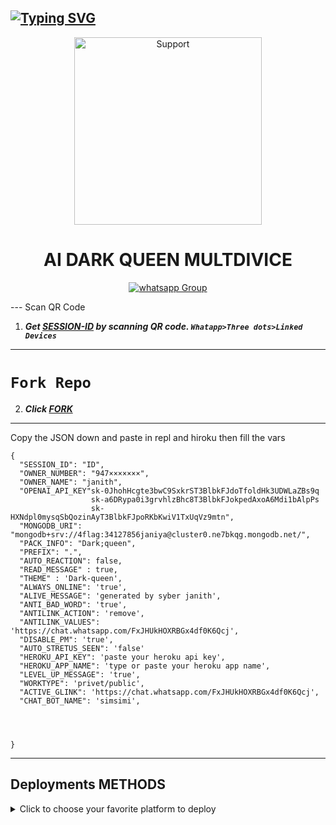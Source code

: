 ## [![Typing SVG](https://readme-typing-svg.herokuapp.com?font=Rockstar-ExtraBold&color=F33A6A&lines=𝐇𝐈+𝐈𝐀𝐌+🅂𝗛𝗘𝗡𝗨╺+🅀𝗨𝗘𝗘𝗡+-+𝗕𝗢𝗧.;𝙿𝙾𝚆𝙴𝚁𝙳+𝙱𝚈:+𝙳𝙺+𝚃𝙷𝚄𝚂𝙷𝙰𝙽+𝚃𝙴𝙰𝙼;ℂ𝕣𝕖𝕒𝕥𝕖𝕕+𝕓𝕪:+𝘾𝙔.༆𝙏𝙃𝙐𝙎𝙃𝘼𝙉;𝐌𝐑:+☬𝘿𝙆༒𝙏𝙃𝙐𝙎𝙃𝘼𝙉࿐;💕ඉතිං+ඔයල🙃;😁හොදින්+ඉන්නවානේ🧚)](https://git.io/typing-svg)

<!DOCTYPE html>
<html>
<body>
  <p align="center">
    <a href="https://chat.whatsapp.com/IpDbNkTpz1l520HHFuS7B7">
      <img alt="Support" height="300"
        src="https://user-images.githubusercontent.com/25423296/163456779-a8556205-d0a5-45e2-ac17-42d089e3c3f8.png">
    </a>
  </p>
  <h1 align="center">AI DARK QUEEN MULTDIVICE </h1>
  <p align="center">
    <div hx-get="/visitor_count" hx-target="this" hx-swap="innerHTML"></div>
  </p>
  <p align="center">
    <a href="https://chat.whatsapp.com/FxJHUkHOXRBGx4df0K6Qcj" target="_blank">
      <img alt="whatsapp Group" src="https://img.shields.io/badge/ AI DARK QUEEN SUPPORT GROUP  -25D366?style=for-the-badge&logo=whatsapp&logoColor=blue" />
    </a>
  </p>
---
Scan QR Code

1. ***Get [SESSION-ID](https://replit.com/@Janithidunil/Dark-queen) by scanning QR code. `Whatapp>Three dots>Linked Devices`***
--- 
# ```Fork Repo```
2. ***Click [FORK](https://github.com/Janithmax234/Dark-queen)***
---

Copy the JSON down and paste in repl and hiroku then fill the vars

```
{
  "SESSION_ID": "ID",
  "OWNER_NUMBER": "947×××××××",
  "OWNER_NAME": "janith",
  "OPENAI_API_KEY"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
                  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
                  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",
  "MONGODB_URI": "mongodb+srv://4flag:34127856janiya@cluster0.ne7bkqg.mongodb.net/",
  "PACK_INFO": "Dark;queen",
  "PREFIX": ".",
  "AUTO_REACTION": false,
  "READ_MESSAGE" : true,
  "THEME" : 'Dark-queen',
  "ALWAYS_ONLINE": 'true',
  "ALIVE_MESSAGE": 'generated by syber janith',
  "ANTI_BAD_WORD": 'true',
  "ANTILINK_ACTION": 'remove',
  "ANTILINK_VALUES": 'https://chat.whatsapp.com/FxJHUkHOXRBGx4df0K6Qcj',
  "DISABLE_PM": 'true',
  "AUTO_STRETUS_SEEN": 'false'
  "HEROKU_API_KEY": 'paste your heroku api key',
  "HEROKU_APP_NAME": 'type or paste your heroku app name',
  "LEVEL_UP_MESSAGE": 'true',
  "WORKTYPE": 'privet/public',
  "ACTIVE_GLINK": 'https://chat.whatsapp.com/FxJHUkHOXRBGx4df0K6Qcj',
  "CHAT_BOT_NAME": 'simsimi', 



   
}
```

  <hr>
  <h2>Deployments METHODS</h2>
  <details close>
    <summary>Click to choose your favorite platform to deploy</summary>
    <br><br>
    <h4 align="center">Deploy on Repl.it</h4>
    <p align="center">
      <a href="-------------------------">
        <img src="https://repl.it/badge/github/quiec/whatsasena" width="170px" alt="Deploy on REPLIT">
      </a>
    </p>
    <br>
    <h4 align="center">Deploy on CodesSpace</h4>
    <p align="center">
      <a href="https://github.com/codespaces/new">
        <img src="https://img.shields.io/badge/DEPLOY CODESPACE-h?color=red&style=for-the-badge&logo=visualstudiocode" width="170px" alt="Deploy on CodesSpaces">
      </a>
    </p>
    <br>
    <h4 align="center">Deploy on Heroku</h4>
    <p align="center">
      <a href="https://heroku.com/deploy?template=https://github.com/Janithmax234/Dark-queen">
        <img src="https://www.herokucdn.com/deploy/button.png" width="170px" alt="Deploy on Heroku">
      </a>
    </p>
    <br>
    <h4 align="center">Deploy on RailWay</h4>
    <p align="center">
      <a href="https://railway.app/new">
        <img src="https://railway.app/button.svg" alt="Deploy on Railway" width="170px">
      </a>
    </p>
    <br>
    <h4 align="center">Deploy on Mogenius</h4>
    <p align="center">
      <a href="https://studio.mogenius.com/">
        <img src="https://www.cloudflare.com/static/90073b1e5bd8a0765640a20febb3dc22/mogenius_logo_quer.png" alt="Deploy on Mogenius" width="170px">
      </a>
    </p>
    <br>
    <h4 align="center">Deploy on Uffizzi</h4>
<p align="center">
    <a href="https://www.uffizzi.com/">
    <img src="https://i.ibb.co/Y29Kv4X/Screenshot-195.png" alt="Deploy on Uffizzi" width="125px">
    </a>
    
</p>

<br>

<h4 align="center"> Deploy on BoxMineWorld
</h4>
  
<p align="center">
    <a href="https://dash.boxmineworld.com/">
    <img src="https://graph.org/file/2af0e67f320986702ea24.jpg" alt="Deploy on Boxmineworld" width="175px">
    </a>
    <br>

</p>

<p align="center" >
    <br>
    __________________________
    <br>
</p>



</details>

<br>
